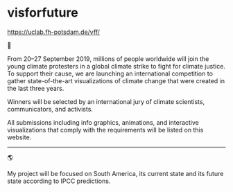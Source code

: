 # visforfuture
https://uclab.fh-potsdam.de/vff/

:ocean:

From 20–27 September 2019, millions of people worldwide will join the young climate protesters in a global climate strike to fight for climate justice.
To support their cause, we are launching an international competition to gather state-of-the-art visualizations of climate change that were created in the last three years. 

Winners will be selected by an international jury of climate scientists, communicators, and activists. 

All submissions including info graphics, animations, and interactive visualizations that comply with the requirements will be listed on this website.

---

:earth_americas:

My project will be focused on South America, its current state and its future state according to IPCC predictions.
